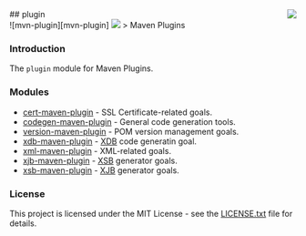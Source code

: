 <img src="https://www.cohesionfirst.org/logo.png" align="right"/>
## plugin<br>![mvn-plugin][mvn-plugin] <a href="https://www.cohesionfirst.org/"><img src="https://img.shields.io/badge/CohesionFirst%E2%84%A2--blue.svg"></a>
> Maven Plugins

### Introduction

The `plugin` module for Maven Plugins.

### Modules

* [cert-maven-plugin][cert-maven-plugin] - SSL Certificate-related goals.
* [codegen-maven-plugin][codegen-maven-plugin] - General code generation tools.
* [version-maven-plugin][version-maven-plugin] - POM version management goals.
* [xdb-maven-plugin][xdb-maven-plugin] - [XDB][xdb] code generatin goal.
* [xml-maven-plugin][xml-maven-plugin] - XML-related goals.
* [xjb-maven-plugin][xjb-maven-plugin] - [XSB][xsb] generator goals.
* [xsb-maven-plugin][xsb-maven-plugin] - [XJB][xjb] generator goals.

### License

This project is licensed under the MIT License - see the [LICENSE.txt](LICENSE.txt) file for details.

[cert-maven-plugin]: https://github.com/SevaSafris/cert-maven-plugin#cert-maven-plugin-
[codegen-maven-plugin]: https://github.com/SevaSafris/codegen-maven-plugin#codegen-maven-plugin-
[mvn-plugin]: https://img.shields.io/badge/mvn-plugin-lightgrey.svg
[version-maven-plugin]: https://github.com/SevaSafris/version-maven-plugin#version-maven-plugin-
[xdb-maven-plugin]: https://github.com/SevaSafris/xdb-maven-plugin#xdb-maven-plugin-
[xdb]: https://github.com/SevaSafris/xdb
[xjb-maven-plugin]: https://github.com/SevaSafris/xjb-maven-plugin#xjb-maven-plugin-
[xjb]: https://github.com/SevaSafris/xjb
[xml-maven-plugin]: https://github.com/SevaSafris/xml-maven-plugin#xsb-maven-plugin-
[xsb-maven-plugin]: https://github.com/SevaSafris/xsb-maven-plugin#xsb-maven-plugin-
[xsb]: https://github.com/SevaSafris/xsb